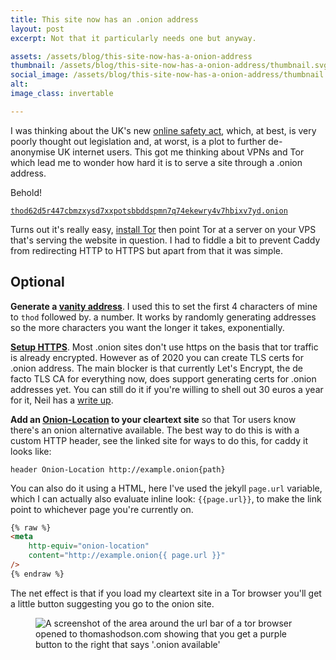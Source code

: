 ```yaml
---
title: This site now has an .onion address
layout: post
excerpt: Not that it particularly needs one but anyway.

assets: /assets/blog/this-site-now-has-a-onion-address
thumbnail: /assets/blog/this-site-now-has-a-onion-address/thumbnail.svg
social_image: /assets/blog/this-site-now-has-a-onion-address/thumbnail.png
alt:
image_class: invertable

---
```


I was thinking about the UK's new [online safety act], which, at best, is very poorly thought out legislation and, at worst, is a plot to further de-anonymise UK internet users. This got me thinking about VPNs and Tor which lead me to wonder how hard it is to serve a site through a .onion address. 

Behold!

[`thod62d5r447cbmzxysd7xxpotsbbddspmn7q74ekewry4v7hbixv7yd.onion`](http://thod62d5r447cbmzxysd7xxpotsbbddspmn7q74ekewry4v7hbixv7yd.onion)

Turns out it's really easy, [install Tor](https://community.torproject.org/onion-services/setup/) then point Tor at a server on your VPS that's serving the website in question. I had to fiddle a bit to prevent Caddy from redirecting HTTP to HTTPS but apart from that it was simple.

## Optional

**Generate a [vanity address]**. I used this to set the first 4 characters of mine to `thod` followed by. a number. It works by randomly generating addresses so the more characters you want the longer it takes, exponentially.

[**Setup HTTPS**](https://community.torproject.org/onion-services/advanced/https/).
Most .onion sites don't use https on the basis that tor traffic is already encrypted. However as of 2020 you can create TLS certs for .onion address. The main blocker is that currently Let's Encrypt, the de facto TLS CA for everything now, does support generating certs for .onion addresses yet. You can still do it if you're willing to shell out 30 euros a year for it, Neil has a [write up](https://neilzone.co.uk/2022/03/upgrading-my-onion-site-to-https/).


**Add an [Onion-Location] to your cleartext site** so that Tor users know there's an onion alternative available. The best way to do this is with a custom HTTP header, see the linked site for ways to do this, for caddy it looks like:

```
header Onion-Location http://example.onion{path}
```

You can also do it using a HTML, here I've used the jekyll `page.url` variable, which I can actually also evaluate inline look: `{{page.url}}`, to make the link point to whichever page you're currently on.

```html
{% raw %}
<meta 
    http-equiv="onion-location" 
    content="http://example.onion{{ page.url }}" 
/>
{% endraw %}
```

The net effect is that if you load my cleartext site in a Tor browser you'll get a little button suggesting you go to the onion site.

<figure>
<img src="{{page.assets}}/onion_location.png" alt="A screenshot of the area around the url bar of a tor browser opened to thomashodson.com showing that you get a purple button to the right that says '.onion available'">
</figure>

[Onion-Location]: https://community.torproject.org/onion-services/advanced/onion-location/
[vanity address]: https://community.torproject.org/onion-services/advanced/vanity-addresses/
[online safety act]: https://en.wikipedia.org/wiki/Online_Safety_Act_2023#Criticism